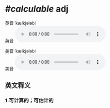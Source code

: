 # ***\#calculable*** adj
英音 ˈkælkjələbl  
英音
<audio src="./media/calculable1_AAC.aac" controls="controls"></audio>

美音 ˈkælkjələbl  
美音
<audio src="./media/calculable2_AAC.aac" controls="controls"></audio>



  

英文释义
---
### 1.**可计算的；可估计的**  


